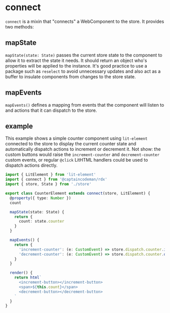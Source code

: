 # connect

`connect` is a mixin that "connects" a WebComponent to the store. It provides two methods:

## mapState

`mapState(state: State)` passes the current store state to the component to allow it to extract the state it needs. It should return an object who's properties will be applied to the instance. It's good practice to use a package such as `reselect` to avoid unnecessary updates and also act as a buffer to insulate components from changes to the store state.

## mapEvents

`mapEvents()` defines a mapping from events that the component will listen to and actions that it can dispatch to the store.

## example

This example shows a simple counter component using `lit-element` connected to the store to display the current counter state and automatically dispatch actions to increment or decrement it. Not show: the custom buttons would raise the `increment-counter` and `decrement-counter` custom events, or regular `@click` LitHTML handlers could be used to dispatch actions directly.

```ts
import { LitElement } from 'lit-element'
import { connect } from '@captaincodeman/rdx'
import { store, State } from './store'

export class CounterElement extends connect(store, LitElement) {
  @property({ type: Number })
  count

  mapState(state: State) {
    return {
      count: state.counter
    }
  }

  mapEvents() {
    return {
      'increment-counter': (e: CustomEvent) => store.dispatch.counter.increment(),
      'decrement-counter': (e: CustomEvent) => store.dispatch.counter.decrement(),
    }
  }

  render() {
    return html`
      <increment-button></increment-button>
      <span>${this.count}</span>
      <decrement-button></decrement-button>
    `
  }
}
```

